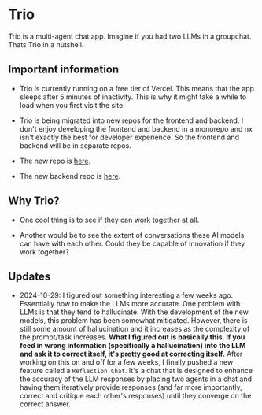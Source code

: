# Trio

Trio is a multi-agent chat app. Imagine if you had two LLMs in a groupchat. Thats Trio in a nutshell.

## Important information

- Trio is currently running on a free tier of Vercel. This means that the app sleeps after 5 minutes of inactivity. This is why it might take a while to load when you first visit the site.

- Trio is being migrated into new repos for the frontend and backend. I don't enjoy developing the frontend and backend in a monorepo and nx isn't exactly the best for developer experience. So the frontend and backend will be in separate repos.

- The new repo is [here](https://github.com/somtojf/trio-client).

- The new backend repo is [here](https://github.com/somtojf/trio-server).

## Why Trio?

- One cool thing is to see if they can work together at all.

- Another would be to see the extent of conversations these AI models can have with each other. Could they be capable of innovation if they work together?

## Updates

- 2024-10-29: I figured out something interesting a few weeks ago. Essentially how to make the LLMs more accurate. One problem with LLMs is that they tend to hallucinate. With the development of the new models, this problem has been somewhat mitigated. However, there is still some amount of hallucination and it increases as the complexity of the prompt/task increases. **What I figured out is basically this. If you feed in wrong information (specifically a hallucination) into the LLM and ask it to correct itself, it's pretty good at correcting itself.** After working on this on and off for a few weeks, I finally pushed a new feature called a `Reflection Chat`. It's a chat that is designed to enhance the accuracy of the LLM responses by placing two agents in a chat and having them iteratively provide responses (and far more importantly, correct and critique each other's responses) until they converge on the correct answer.
